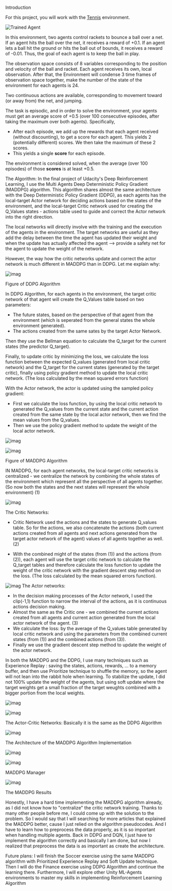 [//]: # (Image References)

[image1]: https://user-images.githubusercontent.com/10624937/42135623-e770e354-7d12-11e8-998d-29fc74429ca2.gif "Trained Agent"
[image2]: https://user-images.githubusercontent.com/10624937/42135622-e55fb586-7d12-11e8-8a54-3c31da15a90a.gif "Soccer"

Introduction

For this project, you will work with the [Tennis](https://github.com/Unity-Technologies/ml-agents/blob/master/docs/Learning-Environment-Examples.md#tennis) environment.

![Trained Agent][image1]

In this environment, two agents control rackets to bounce a ball over a net. If an agent hits the ball over the net, it receives a reward of +0.1.  If an agent lets a ball hit the ground or hits the ball out of bounds, it receives a reward of -0.01.  Thus, the goal of each agent is to keep the ball in play.

The observation space consists of 8 variables corresponding to the position and velocity of the ball and racket. Each agent receives its own, local observation. After that, the Environment will condense 3 time frames of observation space together, make the number of the state of the environment for each agents is 24.

Two continuous actions are available, corresponding to movement toward (or away from) the net, and jumping. 



The task is episodic, and in order to solve the environment, your agents must get an average score of +0.5 (over 100 consecutive episodes, after taking the maximum over both agents). Specifically,

- After each episode, we add up the rewards that each agent received (without discounting), to get a score for each agent. This yields 2 (potentially different) scores. We then take the maximum of these 2 scores.
- This yields a single **score** for each episode.

The environment is considered solved, when the average (over 100 episodes) of those **scores** is at least +0.5.


The Algorithm:
In the final project of Udacity's Deep Reinforcement Learning, I use the Multi Agents Deep Deterministic Policy Gradient (MADDPG) algorithm. This algorithm shares almost the same architecture with the Deep Deterministic Policy Gradient (DDPG), as each agents has the local-target Actor network for deciding actions based on the states of the environment, and the local-target Critic network used for creating the Q_Values states - actions table used to guide and correct the Actor network into the right direction.

The local networks will directly involve with the training and the execution of the agents in the environment.
The target networks are useful as they add the delay between the time the agent has updated their weight and when the update has actually affected the agent --> provide a safety net for the agent to update the weight of the network. 


However, the way how the critic networks update and correct the actor network is much different in MADDPG than in DDPG. Let me explain why:

![imag](https://github.com/matyascorvinus/Deep_Reinforcement_Learning/blob/master/Exercise_III_Collaboration_and_Competition/The%20DDPG%20Algorithm.png)

Figure of DDPG Algorithm

In DDPG Algorithm, for each agents in the environment, the target critic network of that agent will create the Q_Values table based on two parameters:
* The future states, based on the perspective of that agent from the environment (which is seperated from the general states the whole environment generated). 
* The actions created from the same sates by the target Actor Network.

Then they use the Bellman equation to calculate the Q_target for the current states (the predictor Q_target).

Finally, to update critic by minimizing the loss, we calculate the loss function between the expected Q_values (generated from local critic network) and the Q_target for the current states (generated by the target critic), finally using policy gradient method to update the local critic network.  (The loss calculated by the mean squared errors function)

With the Actor network, the actor is updated using the sampled policy gradient: 
* First we calculate the loss function, by using the local critic network to generated the Q_values from the current state and the current action created from the same state by the local actor network, then we find the mean values from the Q_values.
* Then we use the policy gradient method to update the weight of the local actor network.

![imag](https://github.com/matyascorvinus/Deep_Reinforcement_Learning/blob/master/Exercise_III_Collaboration_and_Competition/Overview_MADDPG.png)

![imag](https://github.com/matyascorvinus/Deep_Reinforcement_Learning/blob/master/Exercise_III_Collaboration_and_Competition/MADDPG_Algorithm.png)

Figure of MADDPG Algorithm

IN MADDPG, for each agent networks, the local-target critic networks is centralized - we centralize the network by combining the whole states of the environment which represent all the perspective of all agents together. (So now both the states and the next states will represent the whole environment) (1)

![imag](https://github.com/matyascorvinus/Deep_Reinforcement_Learning/blob/master/Exercise_III_Collaboration_and_Competition/Update%20the%20Critic%20Network.png)

The Critic Networks:
* Critic Network used the actions and the states to generate Q_values table. So for the actions, we also concatenate the actions (both current actions created from all agents and next actions generated from the target actor network of the agent) values of all agents together as well. (2)

* With the combined might of the states (from (1)) and the actions (from (2)), each agent will use the target critic network to calculate the Q_target tables and therefore calculate the loss function to update the weight of the critic network with the gradient descent step method on the loss. (The loss calculated by the mean squared errors function).


![imag](https://github.com/matyascorvinus/Deep_Reinforcement_Learning/blob/master/Exercise_III_Collaboration_and_Competition/Update%20the%20Actor%20Network.png)
The Actor networks:
* In the decision making processes of the Actor network, I used the clip(-1,1) function to narrow the interval of the actions, as it is continuous actions decision making.
* Almost the same as the Critic one - we combined the current actions created from all agents and current action generated from the local actor network of the agent. (3)
* We calculate the loss: by the average of the Q_values table generated by local critic network and using the parameters from the combined current states (from (1)) and the combined actions (from (3)).
* Finally we use the gradient descent step method to update the weight of the actor network.

In both the MADDPG and the DDPG, I use many techniques such as Experience Replay : saving the states, actions, rewards, ... to a memory buffer, and then use Prioritize technique to shuffle the memory, so the agent will not lean into the rabbit hole when learning. To stabilize the update, I did not 100% update the weight of the agents, but using soft update where the target weights get a small fraction of the target weughts combined with a bigger portion from the local weights.

![imag](https://github.com/matyascorvinus/Deep_Reinforcement_Learning/blob/master/Exercise_II_Continuous_Control/Actor-Critic.png)

![imag](https://github.com/matyascorvinus/Deep_Reinforcement_Learning/blob/master/Exercise_II_Continuous_Control/Actor-Critic%20DDPG%20Architecture.png)

The Actor-Critic Networks: Basically it is the same as the DDPG Algorithm

![imag](https://github.com/matyascorvinus/Deep_Reinforcement_Learning/blob/master/Exercise_III_Collaboration_and_Competition/MADDPG%20Architecture.png)

The Architecture of the MADDPG Algorithm Implementation

![imag](https://github.com/matyascorvinus/Deep_Reinforcement_Learning/blob/master/Exercise_III_Collaboration_and_Competition/MADDPG%20Agent%20class.png)


![imag](https://github.com/matyascorvinus/Deep_Reinforcement_Learning/blob/master/Exercise_III_Collaboration_and_Competition/MADDPG%20Manager%20class.png)

MADDPG Manager

![imag](https://github.com/matyascorvinus/Deep_Reinforcement_Learning/blob/master/Exercise_III_Collaboration_and_Competition/MADDPG%20Results.png)

The MADDPG Results


Honestly, I have a hard time implementing the MADDPG algorithm already, as I did not know how to "centralize" the critic network training.
Thanks to many other people before me, I could come up with the solution to the problem. So I would say that I will searching for more articles that explained the MADDPG better, cause I just relied on the algorithm pseudocodes.
And I have to learn how to preprocess the data properly, as it is so important when handling multiple agents. Back in DDPG and DQN, I just have to implement the algorithm correctly and basically I am done, but now I realized that preprocess the data is as important as create the architecture.



Future plans: I will finish the Soccer exercise using the same MADDPG algorithm with Prioritized Experience Replay and Soft Update technique. Then I will do the Finance exercise using DDPG Algorithm and continue the learning there. Furthermore, I will explore other Unity ML-Agents environments to master my skills in implementing Reinforcement Learning Algorithm

